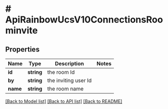# # ApiRainbowUcsV10ConnectionsRoominvite

## Properties

Name | Type | Description | Notes
------------ | ------------- | ------------- | -------------
**id** | **string** | the room Id | 
**by** | **string** | the inviting user Id | 
**name** | **string** | the room name | 

[[Back to Model list]](../../README.md#documentation-for-models) [[Back to API list]](../../README.md#documentation-for-api-endpoints) [[Back to README]](../../README.md)


